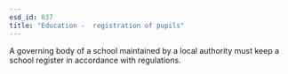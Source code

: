 ```yaml
---
esd_id: 837
title: "Education -  registration of pupils"
---
```


A governing body of a school maintained by a local authority must keep a school register in accordance with regulations.

